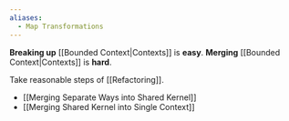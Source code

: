 ```yaml
---
aliases:
  - Map Transformations
---
```

**Breaking up** [[Bounded Context|Contexts]] is **easy**.
**Merging** [[Bounded Context|Contexts]] is **hard**.

Take reasonable steps of [[Refactoring]].

- [[Merging Separate Ways into Shared Kernel]]
- [[Merging Shared Kernel into Single Context]]
